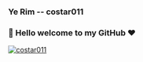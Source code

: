 ### Ye Rim -- costar011

### 👋 Hello welcome to my GitHub ❤️

[![costar011](https://github-profile-trophy.vercel.app/?username=costar011)](https://github.com/ryo-ma/github-profile-trophy)
